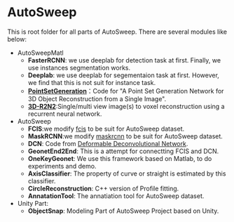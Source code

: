 # AutoSweep
This is root folder for all parts of AutoSweep. There are several modules like below:

- AutoSweepMatl
	- **FasterRCNN**: we use deeplab for detection task at first. Finally, we use instances segmentation works.  
	- **Deeplab**: we use deeplab for segementaion task at first. However, we find that this is not suit for instance task.
	- **[PointSetGeneration](https://github.com/fanhqme/PointSetGeneration)**：Code for "A Point Set Generation Network for 3D Object Reconstruction from a Single Image".
	- **[3D-R2N2](https://github.com/chrischoy/3D-R2N2)**:Single/multi view image(s) to voxel reconstruction using a recurrent neural network.
- AutoSweep
	- **FCIS**:we modify [fcis](https://github.com/msracver/FCIS) to be suit for AutoSweep dataset.
	- **MaskRCNN**:we modify [maskrcnn](https://github.com/TuSimple/mx-maskrcnn) to be suit for AutoSweep dataset.
	- **DCN**: Code from [Deformable Deconvolutional Network](https://github.com/msracver/Deformable-ConvNets).
	- **GeonetEnd2End**: This is a attempt for connectting FCIS and DCN.
	- **OneKeyGeonet**: We use this framework based on Matlab, to do experiments and demo.   
	- **AxisClassifier**: The property of curve or straight is estimated by this classifier.
	- **CircleReconstruction**: C++ version of Profile fitting.
	- **AnnatationTool**: The annatiation tool for AutoSweep dataset.
- Unity Part:
	- **ObjectSnap**: Modeling Part of AutoSweep Project based on Unity.